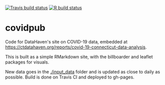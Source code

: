 <!-- badges: start -->
[![Travis build status](https://travis-ci.org/CT-Data-Haven/covidpub.svg?branch=master)](https://travis-ci.org/CT-Data-Haven/covidpub)
[![R build status](https://github.com/CT-Data-Haven/covidpub/workflows/R-CMD-check/badge.svg)](https://github.com/CT-Data-Haven/covidpub/actions)
<!-- badges: end -->

# covidpub

Code for DataHaven's site on COVID-19 data, embedded at https://ctdatahaven.org/reports/covid-19-connecticut-data-analysis.

This is built as a simple RMarkdown site, with the billboarder and leaflet packages for visuals.

New data goes in the [./input_data](./input_data) folder and is updated as close to daily as possible. Build is done on Travis CI and deployed to gh-pages.
